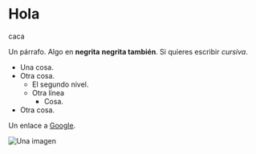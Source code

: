 # Hola

caca

Un párrafo. Algo en __negrita__ __negrita también__.
Si quieres escribir *cursiva*.

* Una cosa.
* Otra cosa.
  * El segundo nivel.
  * Otra línea
    * Cosa.
* Otra cosa.

Un enlace a [Google](www.google.com).

![Una imagen](https://images.pexels.com/photos/11291545/pexels-photo-11291545.jpeg)
